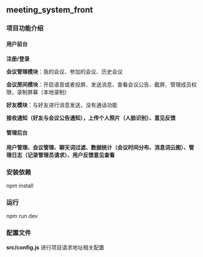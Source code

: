 ## meeting_system_front

### 项目功能介绍

#### 用户前台

**注册/登录**

**会议管理模块**：我的会议、参加的会议、历史会议

**会议房间模块**：开启语音或者投屏、发送消息、查看会议公告、截屏、管理成员权限，录制屏幕（本地录制）

**好友模块**：与好友进行消息发送，没有通话功能

**接收通知（好友与会议公告通知），上传个人照片（人脸识别）、意见反馈**

#### 管理后台

**用户管理、会议管理、聊天词过滤、数据统计（会议时间分布、消息词云图）、管理日志（记录管理员请求）、用户反馈意见查看**

### 安装依赖

npm install

### 运行

npm run dev

### 配置文件

**src/config.js** 进行项目请求地址相关配置

